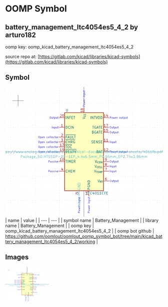 # OOMP Symbol  
## battery_management_ltc4054es5_4_2  by arturo182  
  
oomp key: oomp_kicad_battery_management_ltc4054es5_4_2  
  
source repo at: [https://gitlab.com/kicad/libraries/kicad-symbols](https://gitlab.com/kicad/libraries/kicad-symbols)  
## Symbol  
  
[![working.png](working_600.png)](working.png)  
| name | value | 
| --- | --- | 
| symbol name | Battery_Management | 
| library name | Battery_Management | 
| oomp key | oomp_kicad_battery_management_ltc4054es5_4_2 | 
| oomp bot github | https://github.com/oomlout/oomlout_oomp_symbol_bot/tree/main/kicad_battery_management_ltc4054es5_4_2/working | 
## Images  
  
[![working.png](working_140.png)](working.png)  
